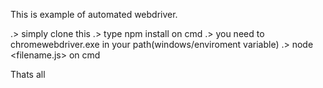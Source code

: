 This is example of automated webdriver.


.> simply clone this
.> type npm install on cmd
.> you need to chromewebdriver.exe in your path(windows/enviroment variable)
.> node <filename.js> on cmd

Thats all